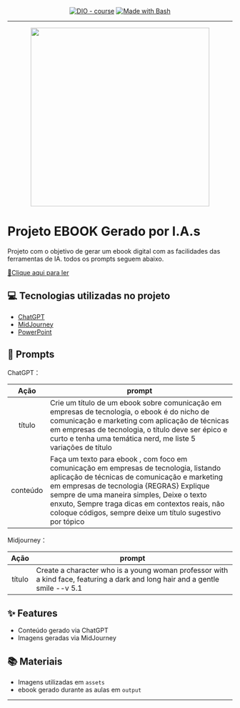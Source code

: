 
<p align="center">
<a href="https://dio.me/"><img src="https://img.shields.io/badge/DIO-Course-28DA77?logo=youtube" alt="DIO - course"></a>
<a href="https://www.gnu.org/software/bash/" title="Go to Bash homepage"><img src="https://img.shields.io/badge/Prompt-Project-blue?logo=gnu-bash&amp;logoColor=white" alt="Made with Bash"></a></p>

-------


<p align="center">
<img 
    src=".assets/Dark Urban eBook Template in Black Blue and Yellow Abstract Illustrative Style.jpg"
    width="400"  
/>
</p>

# Projeto EBOOK Gerado por I.A.s


Projeto com o objetivo de gerar um ebook digital com as facilidades das ferramentas de IA. todos os prompts
seguem abaixo.

<a href="https://github.com/biameiraa/prompts-recipe-to-create-a-ebook/blob/main/output/ebook%20-%20game%20on.pdf" title="View PDF now"> 📕Clique aqui para ler</a>

## 💻 Tecnologias utilizadas no projeto

- [ChatGPT](https://chat.openai.com/) 
- [MidJourney](https://www.midjourney.com/app/)
- [PowerPoint](https://www.microsoft.com/en/microsoft-365/powerpoint)

## 🧠 Prompts


ChatGPT：

|   Ação   | prompt                                                                                                                                                                                                                                                                         |
| :------: | ------------------------------------------------------------------------------------------------------------------------------------------------------------------------------------------------------------------------------------------------------------------------------ |
|  título  | Crie um título de um ebook sobre comunicação em empresas de tecnologia, o ebook é do nicho de comunicação e marketing com aplicação de técnicas em empresas de tecnologia, o título deve ser épico e curto e tenha uma temática nerd, me liste 5 variações de título |                                                       |
| conteúdo | Faça um texto para ebook , com foco em comunicação em empresas de tecnologia, listando aplicação de técnicas de comunicação e marketing em empresas de tecnologia {REGRAS} Explique sempre de uma maneira simples, Deixe o texto enxuto, Sempre traga dicas em contextos reais, não coloque códigos, sempre deixe um título sugestivo por tópico |


Midjourney：

|  Ação  | prompt                                                                                 |
| :----: | -------------------------------------------------------------------------------------- |
| título | Create a character who is a young woman professor with a kind face, featuring a dark and long hair and a gentle smile --v 5.1 |

## ✨ Features

- Conteúdo gerado via ChatGPT
- Imagens geradas via MidJourney

## 📚 Materiais

- Imagens utilizadas em `assets`
- ebook gerado durante as aulas em `output`

---

